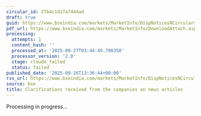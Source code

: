 ```yaml
---
circular_id: 27b4c1d27a7444ad
draft: true
guid: https://www.bseindia.com/markets/MarketInfo/DispNoticesNCirculars.aspx?Noticeid={C4CD88D2-63FD-4EAE-BA8E-C174BC282B8C}&noticeno=20250926-61&dt=09/26/2025&icount=61&totcount=76&flag=0
pdf_url: https://www.bseindia.com/markets/MarketInfo/DownloadAttach.aspx?id=20250926-61&attachedId=71571575-ae54-4e2e-99cb-d9f2b2b32f4e
processing:
  attempts: 1
  content_hash: ''
  processed_at: '2025-09-27T03:44:49.790350'
  processor_version: '2.0'
  stage: claude_failed
  status: failed
published_date: '2025-09-26T13:36:44+00:00'
rss_url: https://www.bseindia.com/markets/MarketInfo/DispNoticesNCirculars.aspx?Noticeid={C4CD88D2-63FD-4EAE-BA8E-C174BC282B8C}&noticeno=20250926-61&dt=09/26/2025&icount=61&totcount=76&flag=0
source: bse
title: Clarifications received from the companies on news articles
---
```


Processing in progress...